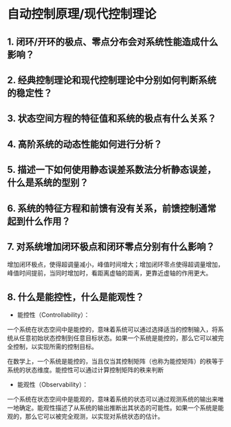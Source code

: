 # 自动控制原理/现代控制理论
## 1. 闭环/开环的极点、零点分布会对系统性能造成什么影响？

## 2. 经典控制理论和现代控制理论中分别如何判断系统的稳定性？

## 3. 状态空间方程的特征值和系统的极点有什么关系？

## 4. 高阶系统的动态性能如何进行分析？

## 5. 描述一下如何使用静态误差系数法分析静态误差，什么是系统的型别？

## 6. 系统的特征方程和前馈有没有关系，前馈控制通常起到什么作用？

## 7. 对系统增加闭环极点和闭环零点分别有什么影响？
增加闭环极点，使得超调量减小，峰值时间增大；增加闭环零点使得超调量增加，峰值时间提前，当同时增加时，看距离虚轴的距离，更靠近虚轴的作用更大。

## 8. 什么是能控性，什么是能观性？
- 能控性（Controllability）：

一个系统在状态空间中是能控的，意味着系统可以通过选择适当的控制输入，将系统从任意初始状态控制到任意目标状态。如果一个系统是能控的，那么它可以被完全控制，以实现所需的控制目标。

在数学上，一个系统是能控的，当且仅当其控制矩阵（也称为能控矩阵）的秩等于系统的状态维度。能控性可以通过计算控制矩阵的秩来判断

- 能观性（Observability）：

一个系统在状态空间中是能观的，意味着系统的状态可以通过观测系统的输出来唯一地确定。能观性描述了从系统的输出推断出其状态的可能性。如果一个系统是能观的，那么它可以被完全观测，以实现对系统状态的估计。